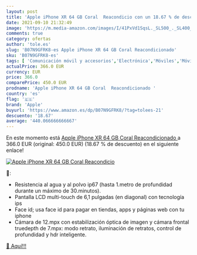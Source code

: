 ```yaml
---
layout: post
title: 'Apple iPhone XR 64 GB Coral  Reacondicio con un 18.67 % de descuento'
date: 2021-09-10 21:32:49
image: 'https://m.media-amazon.com/images/I/41PxVd1SqsL._SL500_._SL400_.jpg'
comments: true
category: ofertas
author: 'tole.es'
slug: 'B07N9GFRK8-es Apple iPhone XR 64 GB Coral Reacondicionado'
sku: 'B07N9GFRK8-es'
tags: [ 'Comunicación móvil y accesorios','Electrónica','Móviles','Móviles y smartphones libres','apple','iphone', ]
actualPrice: 366.0 EUR
currency: EUR
price: 366.0
comparePrice: 450.0 EUR
prodname: 'Apple iPhone XR 64 GB Coral  Reacondicionado '
country: 'es'
flag: '🇪🇸'
brand: 'Apple'
buyurl: 'https://www.amazon.es/dp/B07N9GFRK8/?tag=tolees-21'
descuento: '18.67'
average: '440.066666666667'
---
```


En este momento está [Apple iPhone XR 64 GB Coral  Reacondicionado ](https://www.amazon.es/dp/B07N9GFRK8/?tag=tolees-21) a 366.0 EUR (original: 450.0 EUR) (18.67 %  de descuento) en el siguiente enlace!

[![Apple iPhone XR 64 GB Coral  Reacondicio](https://m.media-amazon.com/images/I/41PxVd1SqsL._SL500_._SL400_.jpg)](https://www.amazon.es/dp/B07N9GFRK8/?tag=tolees-21)

🔎:

- Resistencia al agua y al polvo ip67 (hasta 1.metro de profundidad durante un máximo de 30.minutos).
- Pantalla LCD multi-touch de 6,1 pulgadas (en diagonal) con tecnología ips
- Face id; usa face id para pagar en tiendas, apps y páginas web con tu iphone
- Cámara de 12.mpx con estabilización óptica de imagen y cámara frontal truedepth de 7.mpx: modo retrato, iluminación de retratos, control de profundidad y hdr inteligente.

[🛒 Aquí!!!](https://www.amazon.es/dp/B07N9GFRK8/?tag=tolees-21)
